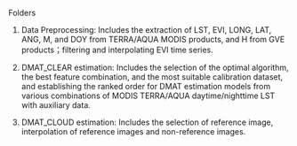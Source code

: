 Folders
1. Data Preprocessing: 
Includes the extraction of LST, EVI, LONG, LAT, ANG, M, and DOY from TERRA/AQUA MODIS products, and H from GVE products；filtering and interpolating EVI time series.

2. DMAT_CLEAR estimation:
Includes the selection of the optimal algorithm, the best feature combination, and the most suitable calibration dataset, and establishing the ranked order for DMAT estimation models from various combinations of MODIS TERRA/AQUA daytime/nighttime LST with auxiliary data.

3. DMAT_CLOUD estimation:
Includes the selection of reference image, interpolation of reference images and non-reference images.
